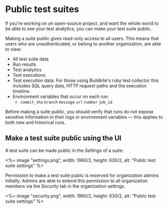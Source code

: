 # Public test suites

If you're working on an open-source project, and want the whole world to be able to see your test analytics, you can make your test suite public.


Making a suite public gives read-only access to all users. This means that users who are unauthenticated, or belong to another organization, are able to view:

- All test suite data
- Run results
- Test analytics
- Test executions
- Test execution data. For those using Buildkite's ruby test collector this includes SQL query data, HTTP request paths and the execution timeline.
- Environment variables that occur on each run:
  + `commit_sha` `branch` `message` `url` `number` `job_id`

Before making a suite public, you should verify that runs do not expose sensitive information in their logs or environment variables — this applies to both new and historical runs.

## Make a test suite public using the UI

A test suite can be made public in the _Settings_ of a suite:

<%= image "settings.png", width: 1960/2, height: 630/2, alt: "Public test suite settings" %>

Permission to make a test suite public is reserved for organization admins initially. Admins are able to extend this permission to all organization members via the _Security_ tab in the organization settings.

<%= image "security.png", width: 1960/2, height: 630/2, alt: "Public test suite settings" %>

